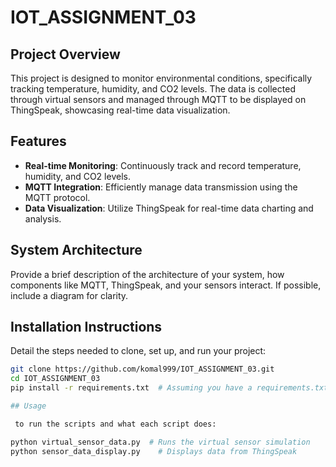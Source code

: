# IOT_ASSIGNMENT_03


## Project Overview
This project is designed to monitor environmental conditions, specifically tracking temperature, humidity, and CO2 levels. The data is collected through virtual sensors and managed through MQTT to be displayed on ThingSpeak, showcasing real-time data visualization.

## Features
- **Real-time Monitoring**: Continuously track and record temperature, humidity, and CO2 levels.
- **MQTT Integration**: Efficiently manage data transmission using the MQTT protocol.
- **Data Visualization**: Utilize ThingSpeak for real-time data charting and analysis.

## System Architecture
Provide a brief description of the architecture of your system, how components like MQTT, ThingSpeak, and your sensors interact. If possible, include a diagram for clarity.

## Installation Instructions
Detail the steps needed to clone, set up, and run your project:

```bash
git clone https://github.com/komal999/IOT_ASSIGNMENT_03.git
cd IOT_ASSIGNMENT_03
pip install -r requirements.txt  # Assuming you have a requirements.txt

## Usage

 to run the scripts and what each script does:

python virtual_sensor_data.py  # Runs the virtual sensor simulation
python sensor_data_display.py    # Displays data from ThingSpeak
